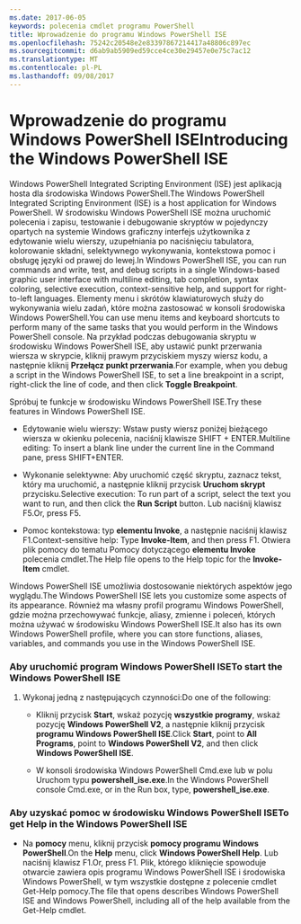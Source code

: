 ```yaml
---
ms.date: 2017-06-05
keywords: polecenia cmdlet programu PowerShell
title: Wprowadzenie do programu Windows PowerShell ISE
ms.openlocfilehash: 75242c20548e2e83397867214417a48806c897ec
ms.sourcegitcommit: d6ab9ab5909ed59cce4ce30e29457e0e75c7ac12
ms.translationtype: MT
ms.contentlocale: pl-PL
ms.lasthandoff: 09/08/2017
---
```

# <a name="introducing-the-windows-powershell-ise"></a><span data-ttu-id="f0ddd-103">Wprowadzenie do programu Windows PowerShell ISE</span><span class="sxs-lookup"><span data-stu-id="f0ddd-103">Introducing the Windows PowerShell ISE</span></span>
<span data-ttu-id="f0ddd-104">Windows PowerShell Integrated Scripting Environment (ISE) jest aplikacją hosta dla środowiska Windows PowerShell.</span><span class="sxs-lookup"><span data-stu-id="f0ddd-104">The Windows PowerShell Integrated Scripting Environment (ISE) is a host application for Windows PowerShell.</span></span> <span data-ttu-id="f0ddd-105">W środowisku Windows PowerShell ISE można uruchomić polecenia i zapisu, testowanie i debugowanie skryptów w pojedynczy opartych na systemie Windows graficzny interfejs użytkownika z edytowanie wielu wierszy, uzupełniania po naciśnięciu tabulatora, kolorowanie składni, selektywnego wykonywania, kontekstowa pomoc i obsługę języki od prawej do lewej.</span><span class="sxs-lookup"><span data-stu-id="f0ddd-105">In Windows PowerShell ISE, you can run commands and write, test, and debug scripts in a single Windows-based graphic user interface with multiline editing, tab completion, syntax coloring, selective execution, context-sensitive help, and support for right-to-left languages.</span></span>
<span data-ttu-id="f0ddd-106">Elementy menu i skrótów klawiaturowych służy do wykonywania wielu zadań, które można zastosować w konsoli środowiska Windows PowerShell.</span><span class="sxs-lookup"><span data-stu-id="f0ddd-106">You can use menu items and keyboard shortcuts to perform many of the same tasks that you would perform in the Windows PowerShell console.</span></span>  <span data-ttu-id="f0ddd-107">Na przykład podczas debugowania skryptu w środowisku Windows PowerShell ISE, aby ustawić punkt przerwania wiersza w skrypcie, kliknij prawym przyciskiem myszy wiersz kodu, a następnie kliknij **Przełącz punkt przerwania**.</span><span class="sxs-lookup"><span data-stu-id="f0ddd-107">For example, when you debug a script in the Windows PowerShell ISE, to set a line breakpoint in a script, right-click the line of code, and then click **Toggle Breakpoint**.</span></span>

<span data-ttu-id="f0ddd-108">Spróbuj te funkcje w środowisku Windows PowerShell ISE.</span><span class="sxs-lookup"><span data-stu-id="f0ddd-108">Try these features in Windows PowerShell ISE.</span></span>

- <span data-ttu-id="f0ddd-109">Edytowanie wielu wierszy: Wstaw pusty wiersz poniżej bieżącego wiersza w okienku polecenia, naciśnij klawisze SHIFT + ENTER.</span><span class="sxs-lookup"><span data-stu-id="f0ddd-109">Multiline editing: To insert a blank line under the current line in the Command pane, press SHIFT+ENTER.</span></span>

- <span data-ttu-id="f0ddd-110">Wykonanie selektywne: Aby uruchomić część skryptu, zaznacz tekst, który ma uruchomić, a następnie kliknij przycisk **Uruchom skrypt** przycisku.</span><span class="sxs-lookup"><span data-stu-id="f0ddd-110">Selective execution: To run part of a script, select the text you want to run, and then click the **Run Script** button.</span></span> <span data-ttu-id="f0ddd-111">Lub naciśnij klawisz F5.</span><span class="sxs-lookup"><span data-stu-id="f0ddd-111">Or, press F5.</span></span>

- <span data-ttu-id="f0ddd-112">Pomoc kontekstowa: typ **elementu Invoke**, a następnie naciśnij klawisz F1.</span><span class="sxs-lookup"><span data-stu-id="f0ddd-112">Context-sensitive help: Type **Invoke-Item**, and then press F1.</span></span> <span data-ttu-id="f0ddd-113">Otwiera plik pomocy do tematu Pomocy dotyczącego **elementu Invoke** polecenia cmdlet.</span><span class="sxs-lookup"><span data-stu-id="f0ddd-113">The Help file opens to the Help topic for the **Invoke-Item** cmdlet.</span></span>

<span data-ttu-id="f0ddd-114">Windows PowerShell ISE umożliwia dostosowanie niektórych aspektów jego wyglądu.</span><span class="sxs-lookup"><span data-stu-id="f0ddd-114">The Windows PowerShell ISE lets you customize some aspects of its appearance.</span></span> <span data-ttu-id="f0ddd-115">Również ma własny profil programu Windows PowerShell, gdzie można przechowywać funkcje, aliasy, zmienne i poleceń, których można używać w środowisku Windows PowerShell ISE.</span><span class="sxs-lookup"><span data-stu-id="f0ddd-115">It also has its own Windows PowerShell profile, where you can store functions, aliases, variables, and commands you use in the Windows PowerShell ISE.</span></span>

### <a name="to-start-the-windows-powershell-ise"></a><span data-ttu-id="f0ddd-116">Aby uruchomić program Windows PowerShell ISE</span><span class="sxs-lookup"><span data-stu-id="f0ddd-116">To start the Windows PowerShell ISE</span></span>

1. <span data-ttu-id="f0ddd-117">Wykonaj jedną z następujących czynności:</span><span class="sxs-lookup"><span data-stu-id="f0ddd-117">Do one of the following:</span></span>

    -   <span data-ttu-id="f0ddd-118">Kliknij przycisk **Start**, wskaż pozycję **wszystkie programy**, wskaż pozycję **Windows PowerShell V2**, a następnie kliknij przycisk **programu Windows PowerShell ISE**.</span><span class="sxs-lookup"><span data-stu-id="f0ddd-118">Click **Start**, point to **All Programs**, point to **Windows PowerShell V2**, and then click **Windows PowerShell ISE**.</span></span>

    -   <span data-ttu-id="f0ddd-119">W konsoli środowiska Windows PowerShell Cmd.exe lub w polu Uruchom typu **powershell_ise.exe**.</span><span class="sxs-lookup"><span data-stu-id="f0ddd-119">In the Windows PowerShell console Cmd.exe, or in the Run box, type, **powershell_ise.exe**.</span></span>

### <a name="to-get-help-in-the-windows-powershell-ise"></a><span data-ttu-id="f0ddd-120">Aby uzyskać pomoc w środowisku Windows PowerShell ISE</span><span class="sxs-lookup"><span data-stu-id="f0ddd-120">To get Help in the Windows PowerShell ISE</span></span>

- <span data-ttu-id="f0ddd-121">Na **pomocy** menu, kliknij przycisk **pomocy programu Windows PowerShell**.</span><span class="sxs-lookup"><span data-stu-id="f0ddd-121">On the **Help** menu, click **Windows PowerShell Help**.</span></span> <span data-ttu-id="f0ddd-122">Lub naciśnij klawisz F1.</span><span class="sxs-lookup"><span data-stu-id="f0ddd-122">Or, press F1.</span></span> <span data-ttu-id="f0ddd-123">Plik, którego kliknięcie spowoduje otwarcie zawiera opis programu Windows PowerShell ISE i środowiska Windows PowerShell, w tym wszystkie dostępne z polecenie cmdlet Get-Help pomocy.</span><span class="sxs-lookup"><span data-stu-id="f0ddd-123">The file that opens describes Windows PowerShell ISE and Windows PowerShell, including all of the help available from the Get-Help cmdlet.</span></span>

